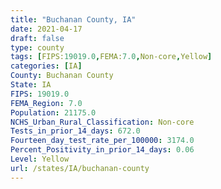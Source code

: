 ```yaml
---
title: "Buchanan County, IA"
date: 2021-04-17
draft: false
type: county
tags: [FIPS:19019.0,FEMA:7.0,Non-core,Yellow]
categories: [IA]
County: Buchanan County
State: IA
FIPS: 19019.0
FEMA_Region: 7.0
Population: 21175.0
NCHS_Urban_Rural_Classification: Non-core
Tests_in_prior_14_days: 672.0
Fourteen_day_test_rate_per_100000: 3174.0
Percent_Positivity_in_prior_14_days: 0.06
Level: Yellow
url: /states/IA/buchanan-county
---
```



